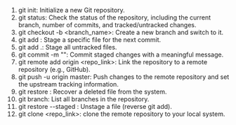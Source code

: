 1. git init: Initialize a new Git repository.
2. git status: Check the status of the repository, including the current branch, number of commits, and tracked/untracked changes.
3. git checkout -b <branch_name>: Create a new branch and switch to it.
4. git add <filename>: Stage a specific file for the next commit.
5. git add .: Stage all untracked files.
6. git commit -m "<message>": Commit staged changes with a meaningful message.
7. git remote add origin <repo_link>: Link the repository to a remote repository (e.g., GitHub).
8. git push -u origin master: Push changes to the remote repository and set the upstream tracking information.
9. git restore <filename>: Recover a deleted file from the system.
10. git branch: List all branches in the repository.
11. git restore --staged <filename>: Unstage a file (reverse git add).
12. git clone <repo_link>: clone the remote repository to your local system.
